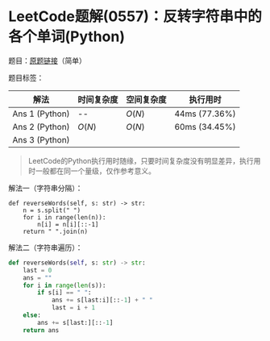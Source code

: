 # LeetCode题解(0557)：反转字符串中的各个单词(Python)

题目：[原题链接](https://leetcode-cn.com/problems/reverse-words-in-a-string-iii/)（简单）

题目标签：

| 解法           | 时间复杂度 | 空间复杂度 | 执行用时      |
| -------------- | ---------- | ---------- | ------------- |
| Ans 1 (Python) | --         | $O(N)$     | 44ms (77.36%) |
| Ans 2 (Python) | $O(N)$     | $O(N)$     | 60ms (34.45%) |
| Ans 3 (Python) |            |            |               |

>  LeetCode的Python执行用时随缘，只要时间复杂度没有明显差异，执行用时一般都在同一个量级，仅作参考意义。

解法一（字符串分隔）：

```
def reverseWords(self, s: str) -> str:
    n = s.split(" ")
    for i in range(len(n)):
        n[i] = n[i][::-1]
    return " ".join(n)
```

解法二（字符串遍历）：

```python
def reverseWords(self, s: str) -> str:
    last = 0
    ans = ""
    for i in range(len(s)):
        if s[i] == " ":
            ans += s[last:i][::-1] + " "
            last = i + 1
    else:
        ans += s[last:][::-1]
    return ans
```